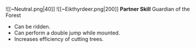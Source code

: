 
![[~Neutral.png|40]]
![[~Eikthyrdeer.png|200]]
**Partner Skill**
Guardian of the Forest
- Can be ridden.
- Can perform a double jump while mounted.
- Increases efficiency of cutting trees.